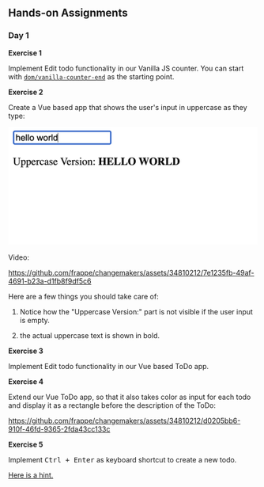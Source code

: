 ## Hands-on Assignments

### Day 1

**Exercise 1**

Implement Edit todo functionality in our Vanilla JS counter. You can start with [`dom/vanilla-counter-end`](./dom/vanilla-counter-end) as the starting point.

**Exercise 2**

Create a Vue based app that shows the user's input in uppercase as they type:

![Screenshot](.github/images/vue-uppercase.png)

Video:

https://github.com/frappe/changemakers/assets/34810212/7e1235fb-49af-4691-b23a-d1fb8f9df5c6

Here are a few things you should take care of:

1. Notice how the "Uppercase Version:" part is not visible if the user input is empty.

2. the actual uppercase text is shown in bold.

**Exercise 3**

Implement Edit todo functionality in our Vue based ToDo app.

**Exercise 4**

Extend our Vue ToDo app, so that it also takes color as input for each todo and display it as a rectangle before the description of the ToDo:

https://github.com/frappe/changemakers/assets/34810212/d0205bb6-910f-46fd-9365-2fda43cc133c

**Exercise 5**

Implement <kbd>Ctrl + Enter</kbd> as keyboard shortcut to create a new todo.

[Here is a hint.](https://vuejs.org/guide/essentials/event-handling.html#key-modifiers)
